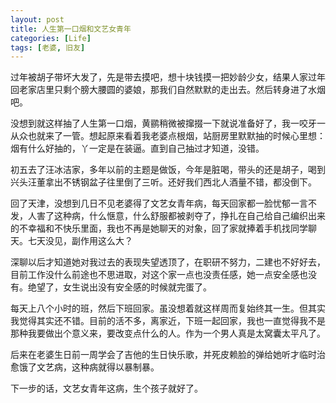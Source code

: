 ```yaml
---
layout: post
title: 人生第一口烟和文艺女青年
categories: [Life]
tags: [老婆, 旧友]
---
```


过年被胡子带坏大发了，先是带去摸吧，想十块钱摸一把妙龄少女，结果人家过年回老家店里只剩个膀大腰圆的婆娘，那我们自然默默的走出去。然后转身进了水烟吧。

没想到就这样抽了人生第一口烟，黄鹂稍微被撺掇一下就说准备好了，我一咬牙一从众也就来了一管。想起原来看着我老婆点根烟，站厨房里默默抽的时候心里想：烟有什么好抽的，丫一定是在装逼。直到自己抽过才知道，没错。

初五去了汪冰洁家，多年以前的主题是做饭，今年是脏喝，带头的还是胡子，喝到兴头汪董拿出不锈钢盆子往里倒了三听。还好我们西北人酒量不错，都没倒下。

回了天津，没想到几日不见老婆得了文艺女青年病，每天回家都一脸忧郁一言不发，人害了这种病，什么惬意，什么舒服都被剥夺了，挣扎在自己给自己编织出来的不幸福和不快乐里面，我也不再是她聊天的对象，回了家就捧着手机找同学聊天。七天没见，副作用这么大？

深聊以后才知道她对我过去的表现失望透顶了，在职研不努力，二建也不好好去，目前工作没什么前途也不思进取，对这个家一点也没责任感，她一点安全感也没有。绝望了，女生说出没有安全感的时候就完蛋了。

每天上八个小时的班，然后下班回家。虽没想着就这样周而复始终其一生。但其实我觉得其实还不错。目前的活不多，离家近，下班一起回家，我也一直觉得我不是那种我要做出个意义来，要改变点什么的人。作为一个男人真是太窝囊太平凡了。

后来在老婆生日前一周学会了吉他的生日快乐歌，并死皮赖脸的弹给她听才临时治愈饿了文艺病，这种病就得以暴制暴。

下一步的话，文艺女青年这病，生个孩子就好了。



